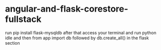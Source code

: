# angular-and-flask-corestore-fullstack

run pip install flask-mysqldb
after that access your terminal and run python idle and then from app import db followed by db.create_all() in the flask section
